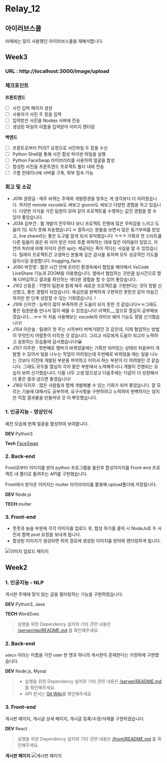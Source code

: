 # Relay_12

## 아이러브스쿨

라떼에는 많이 사용했던 아이러브스쿨을 재해석합니다.

## Week3

### URL : http://localhost:3000/image/upload

### 체크포인트

**프론트엔드**

- [ ] 사진 입력 페이지 생성
- [ ] 사용자가 사진 두 장을 입력
- [ ] 입력받은 사진을 Nodejs 서버에 전송
- [ ] 생성된 파일의 이름을 입력받아 이미지 렌더링

**백엔드**

- [ ] 프론트로부터 POST 요청으로 사진파일 두 장을 수신
- [ ] Python Shell을 통해 사진 합성 파이썬 파일을 실행
- [ ] Python FaceSwap 라이브러리를 사용하여 얼굴을 합성
- [ ] 합성된 사진을 프론트엔드 프로젝트 폴더 내에 전송
- [ ] 구름 컨테이너에 서버를 구축, 외부 접속 가능

### 회고 및 소감

- J016 권영길 : 매주 바뀌는 주제와 개발환경을 맞추는 게 생각보다 더 어려웠습니다. 하지만 remote vscode도 써보고 goorm도 써보고 다양한 경험을 하고 있습니다. 다양한 지식을 가진 팀원이 모여 같이 프로젝트를 수헹하는 값진 경험을 할 수 있어 좋았습니다.
- J038 김부건 : 웹 개발이 전무하다 보니 프로젝트 진행에 많은 무력감을 느끼고 도움이 1도 되지 못해 죄송했습니다 ㅠ 잘하시는 분들을 보면서 많은 동기부여를 받았고, live share라는 좋은 도구를 알게 되서 유익했습니다 ㅋㅋㅋ 기획과 첫 스타트를 다른 팀들이 끊은 뒤 이어 받은 터라 흐름 파악하는 데에 많은 어려움이 있었고, 자연어 처리에 비해 이미지 관련 api는 제공되는 폭이 적다는 사실을 알 수 있었습니다. 릴레이 프로젝트간 고생하신 분들께 깊은 감사를 표하며 모두 성공적인 가도를 달리시길 응원합니다 :hugging_face:
- J090 박진영 : 짧은 시간 안에 온라인 환경속에서 협업을 해야해서 VsCode LiveShare 기능과 ZOOM을 이용했습니다. 옆에서 협업하는 것만큼 실시간으로 함께 디버깅하고 결과를 확인하는 색다른 경험을 할 수 있어 좋았습니다.
- J102 신동훈 : 11명의 팀원과 함께 매주 새로운 프로젝트를 구현한다는 것이 정말 신선했고, 좋은 경험이 되었습니다. 욕심만큼 완벽하게 구현하진 못한것 같아 아쉽긴 하지만 한 단계 성장할 수 있는 기회였습니다. !
- J106 신지연 : 능력이 많이 부족하여 큰 도움이 되지 못한 것 같습니다ㅠㅠ그래도 좋은 팀원분들 만나서 많이 배울 수 있었습니다! 리액트,,,,앞으로 열심히 공부해보겠습니다....ㅠㅠ 아 처음 사용해보는 vscode의 라이브 쉐어 기능도 정말 신기했습니다!
- J154 이은솔 : 릴레이 첫 주는 시작부터 버벅거렸던 것 같은데, 이제 협업하는 방법이 무엇인지 어렴풋이 터득한 것 같습니다. 그리고 서로에게 도움이 되고자 노력하고 응원하는 모습들에 감사했습니다!:grinning:
- J157 이주현 : 첫번째로 멤버가 바뀌었을때는 기획만 되어있는 상태라 처음부터 개발할 수 있어서 일을 나누는 작업이 어려웠는데 두번째로 바뀌었을 때는 일을 나누는 것보다 이전에 개발된 부분을 파악하고 이어서 하는 부분이 더 어려웠던 것 같습니다. 그래도 모두들 열심히 각자 맡은 부분에서 노력해주시니 개발이 진행되는 모습이 보여 신기했습니다. 다들 너무 고생 많으셨고 다음주에는 다같이 더 성장해서 더 좋은 결과 냈으면 좋겠습니다!
- J160 이지우 : 많은 사람들과 함께 개발해볼 수 있는 기회가 되어 좋았습니다. 잘 모르는 기술에 대해서도 공부하며, 요구사항을 구현하려고 노력하여 완벽하지는 않지만 직접 결과물을 만들어낸 것 이 뿌듯했습니다.


### 1. 인공지능 - 영상인식

예전 모습에 현재 얼굴을 합성하여 보여줍니다.

**DEV** Python3

**Tech** [FaceSwap](https://github.com/wuhuikai/FaceSwap)

### 2. Back-end

Front로부터 이미지를 받아 python 프로그램을 돌린후 합성이미지를 Front-end 프로젝트 내 폴더로 돌려주는 API를 구현했습니다.

Front에서 받아온 이미지는 multer 라이브러리를 활용해 upload폴더에 저장됩니다.

**DEV** Node.js

**TECH** multer

### 3. Front-end

- 풋풋과 늙음 부분에 각각 이미지를 업로드 후, 합성 하기를 클릭 시 NodeJs로 두 사진과 함께 post 요청을 보내게 됩니다.
- 합성된 이미지가 생성되면 위의 경로에 생성된 이미지를 받아와 렌더링하게 됩니다.

![이미지 업로드 페이지]('./image/week3-front.png')

## Week2

### 1. 인공지능 - NLP

게시판 주제에 맞지 않는 글을 필터링하는 기능을 구현하였습니다.

**DEV** Python3, Java

**TECH** Word2vec

> 실행을 위한 Dependency 설치와 기타 관련 내용은 [/server/nlp/README.md](./server/nlp/README.md) 를 확인해주세요.

### 2. Back-end

`admin` 이라는 이름을 가진 user 한 명과 하나의 게시판이 존재한다는 가정하에 구현했습니다.

**DEV** Node.js, Mysql

> - 실행을 위한 Dependency 설치와 기타 관련 내용은 [/server/README.md](./server/README.md) 를 확인해주세요.
> - API 문서는 [Git Wiki](<(https://github.com/boostcamp-2020/relay_12/wiki)>)를 확인해주세요

### 3. Front-end

게시판 페이지, 게시글 상세 페이지, 게시글 등록/수정/삭제를 구현하였습니다.

**DEV** React

> 실행을 위한 Dependency 설치와 기타 관련 내용은 [/front/README.md](./front/README.md) 를 확인해주세요.

**게시판 페이지**
![게시판 페이지](./image/main.png)
